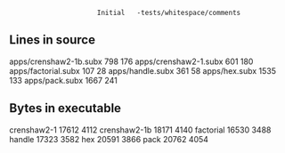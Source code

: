                           Initial   -tests/whitespace/comments
## Lines in source
apps/crenshaw2-1b.subx      798      176
apps/crenshaw2-1.subx       601      180
apps/factorial.subx         107       28
apps/handle.subx            361       58
apps/hex.subx              1535      133
apps/pack.subx             1667      241

## Bytes in executable
crenshaw2-1               17612     4112
crenshaw2-1b              18171     4140
factorial                 16530     3488
handle                    17323     3582
hex                       20591     3866
pack                      20762     4054
